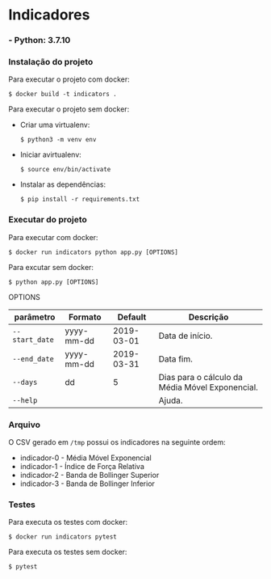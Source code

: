 # Indicadores

### - Python: 3.7.10

### Instalação do projeto

Para executar o projeto com docker:

 `$ docker build -t indicators .`

 

Para executar o projeto sem docker:

 - Criar uma virtualenv:
 
    `$ python3 -m venv env`

 - Iniciar avirtualenv:

    `$ source env/bin/activate`

 - Instalar as dependências:

   `$ pip install -r requirements.txt`


### Executar do projeto

Para executar com docker:

`$ docker run indicators python app.py [OPTIONS]`

Para excutar sem docker:

`$ python app.py [OPTIONS]`

OPTIONS

| parâmetro | Formato | Default | Descrição |
|---|---|---|---|
| `--start_date`  | yyyy-mm-dd | 2019-03-01 | Data de início. |
| `--end_date`  | yyyy-mm-dd | 2019-03-31 | Data fim. |
| `--days`  | dd | 5 | Dias para o cálculo da Média Móvel Exponencial. |
| `--help` | | | Ajuda. |

### Arquivo

O CSV gerado em `/tmp` possui os indicadores na seguinte ordem:

   - indicador-0 - Média Móvel Exponencial
   - indicador-1 - Índice de Força Relativa
   - indicador-2 - Banda de Bollinger Superior
   - indicador-3 - Banda de Bollinger Inferior


### Testes

Para executa os testes com docker:

`$ docker run indicators pytest`

Para executa os testes sem docker:

`$ pytest`